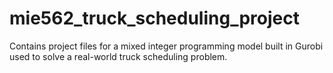 # mie562_truck_scheduling_project
Contains project files for a mixed integer programming model built in Gurobi used to solve a real-world truck scheduling problem.
